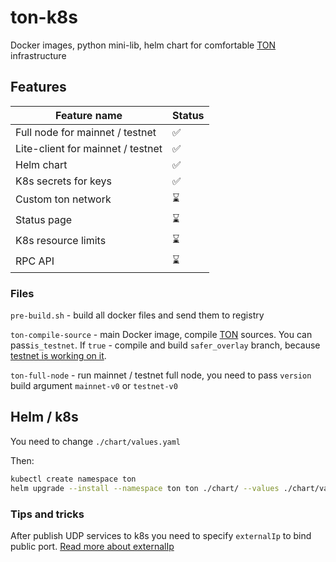 # ton-k8s

Docker images, python mini-lib, helm chart for comfortable [TON](https://ton.org) infrastructure

## Features

| Feature name                      | Status |
|-----------------------------------|--------|
| Full node for mainnet / testnet   | ✅      |
| Lite-client for mainnet / testnet | ✅      |
| Helm chart                        | ✅      |
| K8s secrets for keys              | ✅      |
| Custom ton network                | ⌛      |
| Status page                       | ⌛      |
| K8s resource limits               | ⌛      |
| RPC API                           | ⌛      |


### Files

`pre-build.sh` - build all docker files and send them to registry

`ton-compile-source` - main Docker image, compile [TON](`https://github.com/newton-blockchain/ton/`) sources. You can
pass`is_testnet`. If `true` - compile and build `safer_overlay` branch,
because [testnet is working on it](https://t.me/testnetstatus/3).

`ton-full-node` - run mainnet / testnet full node, you need to pass `version` build argument `mainnet-v0`
or `testnet-v0`

## Helm / k8s

You need to change `./chart/values.yaml`

Then:

```bash
kubectl create namespace ton
helm upgrade --install --namespace ton ton ./chart/ --values ./chart/values.yaml 
```

### Tips and tricks

After publish UDP services to k8s you need to specify `externalIp` to bind public port.
[Read more about externalIp](https://kubernetes.io/docs/concepts/services-networking/service/#external-ips)